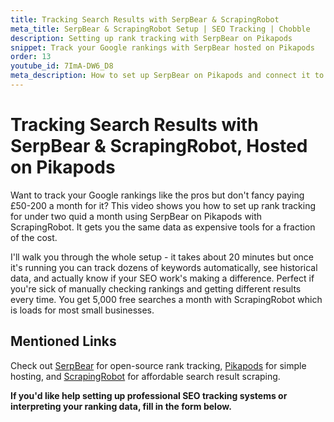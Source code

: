 ```yaml
---
title: Tracking Search Results with SerpBear & ScrapingRobot
meta_title: SerpBear & ScrapingRobot Setup | SEO Tracking | Chobble
description: Setting up rank tracking with SerpBear on Pikapods
snippet: Track your Google rankings with SerpBear hosted on Pikapods
order: 13
youtube_id: 7ImA-DW6_D8
meta_description: How to set up SerpBear on Pikapods and connect it to ScrapingRobot to track your site's rankings on Google search results
---
```


# Tracking Search Results with SerpBear & ScrapingRobot, Hosted on Pikapods

Want to track your Google rankings like the pros but don't fancy paying £50-200 a month for it? This video shows you how to set up rank tracking for under two quid a month using SerpBear on Pikapods with ScrapingRobot. It gets you the same data as expensive tools for a fraction of the cost.

I'll walk you through the whole setup - it takes about 20 minutes but once it's running you can track dozens of keywords automatically, see historical data, and actually know if your SEO work's making a difference. Perfect if you're sick of manually checking rankings and getting different results every time. You get 5,000 free searches a month with ScrapingRobot which is loads for most small businesses.

## Mentioned Links

Check out [SerpBear](https://docs.serpbear.com/) for open-source rank tracking, [Pikapods](https://www.pikapods.com/) for simple hosting, and [ScrapingRobot](https://scrapingrobot.com/) for affordable search result scraping.

**If you'd like help setting up professional SEO tracking systems or interpreting your ranking data, fill in the form below.**